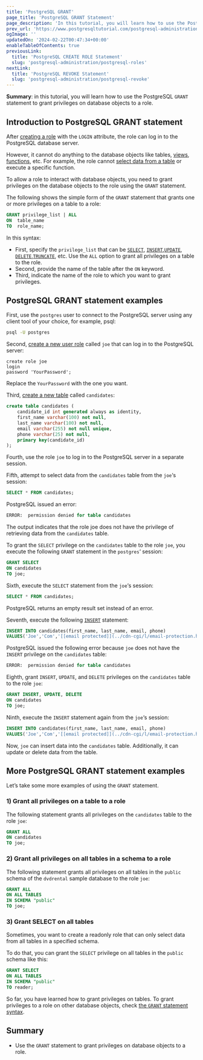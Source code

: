 ```yaml
---
title: 'PostgreSQL GRANT'
page_title: 'PostgreSQL GRANT Statement'
page_description: 'In this tutorial, you will learn how to use the PostgreSQL GRANT statement to grant privileges on database objects to a role.'
prev_url: 'https://www.postgresqltutorial.com/postgresql-administration/postgresql-grant/'
ogImage: ''
updatedOn: '2024-02-22T00:47:34+00:00'
enableTableOfContents: true
previousLink:
  title: 'PostgreSQL CREATE ROLE Statement'
  slug: 'postgresql-administration/postgresql-roles'
nextLink:
  title: 'PostgreSQL REVOKE Statement'
  slug: 'postgresql-administration/postgresql-revoke'
---
```


**Summary**: in this tutorial, you will learn how to use the PostgreSQL `GRANT` statement to grant privileges on database objects to a role.

## Introduction to PostgreSQL GRANT statement

After [creating a role](postgresql-roles) with the `LOGIN` attribute, the role can log in to the PostgreSQL database server.

However, it cannot do anything to the database objects like tables, [views](../postgresql-views), [functions](../postgresql-plpgsql/postgresql-create-function), etc. For example, the role cannot [select data from a table](../postgresql-tutorial/postgresql-select) or execute a specific function.

To allow a role to interact with database objects, you need to grant privileges on the database objects to the role using the `GRANT` statement.

The following shows the simple form of the `GRANT` statement that grants one or more privileges on a table to a role:

```sql
GRANT privilege_list | ALL
ON  table_name
TO  role_name;
```

In this syntax:

- First, specify the `privilege_list` that can be [`SELECT`](../postgresql-tutorial/postgresql-select), [`INSERT`](../postgresql-tutorial/postgresql-insert),[`UPDATE`](../postgresql-tutorial/postgresql-update), [`DELETE`](../postgresql-tutorial/postgresql-delete),[`TRUNCATE`](../postgresql-tutorial/postgresql-truncate-table), etc. Use the `ALL` option to grant all privileges on a table to the role.
- Second, provide the name of the table after the `ON` keyword.
- Third, indicate the name of the role to which you want to grant privileges.

## PostgreSQL GRANT statement examples

First, use the `postgres` user to connect to the PostgreSQL server using any client tool of your choice, for example, psql:

```bash
psql -U postgres
```

Second, [create a new user role](postgresql-roles) called `joe` that can log in to the PostgreSQL server:

```
create role joe
login
password 'YourPassword';
```

Replace the `YourPassword` with the one you want.

Third, [create a new table](../postgresql-tutorial/postgresql-create-table) called `candidates`:

```sql
create table candidates (
    candidate_id int generated always as identity,
    first_name varchar(100) not null,
    last_name varchar(100) not null,
    email varchar(255) not null unique,
    phone varchar(25) not null,
    primary key(candidate_id)
);
```

Fourth, use the role `joe` to log in to the PostgreSQL server in a separate session.

Fifth, attempt to select data from the `candidates` table from the `joe`‘s session:

```sql
SELECT * FROM candidates;
```

PostgreSQL issued an error:

```sql
ERROR:  permission denied for table candidates
```

The output indicates that the role joe does not have the privilege of retrieving data from the `candidates` table.

To grant the `SELECT` privilege on the `candidates` table to the role `joe`, you execute the following `GRANT` statement in the `postgres`‘ session:

```sql
GRANT SELECT
ON candidates
TO joe;
```

Sixth, execute the `SELECT` statement from the `joe`‘s session:

```sql
SELECT * FROM candidates;
```

PostgreSQL returns an empty result set instead of an error.

Seventh, execute the following [`INSERT`](../postgresql-tutorial/postgresql-insert) statement:

```sql
INSERT INTO candidates(first_name, last_name, email, phone)
VALUES('Joe','Com','[[email protected]](../cdn-cgi/l/email-protection.html)','408-111-2222');
```

PostgreSQL issued the following error because `joe` does not have the `INSERT` privilege on the `candidates` table:

```sql
ERROR:  permission denied for table candidates
```

Eighth, grant `INSERT`, `UPDATE`, and `DELETE` privileges on the `candidates` table to the role `joe`:

```sql
GRANT INSERT, UPDATE, DELETE
ON candidates
TO joe;
```

Ninth, execute the `INSERT` statement again from the `joe`‘s session:

```sql
INSERT INTO candidates(first_name, last_name, email, phone)
VALUES('Joe','Com','[[email protected]](../cdn-cgi/l/email-protection.html)','408-111-2222');
```

Now, `joe` can insert data into the `candidates` table. Additionally, it can update or delete data from the table.

## More PostgreSQL GRANT statement examples

Let’s take some more examples of using the `GRANT` statement.

### 1\) Grant all privileges on a table to a role

The following statement grants all privileges on the `candidates` table to the role `joe`:

```sql
GRANT ALL
ON candidates
TO joe;
```

### 2\) Grant all privileges on all tables in a schema to a role

The following statement grants all privileges on all tables in the `public` schema of the `dvdrental` sample database to the role `joe`:

```sql
GRANT ALL
ON ALL TABLES
IN SCHEMA "public"
TO joe;
```

### 3\) Grant SELECT on all tables

Sometimes, you want to create a readonly role that can only select data from all tables in a specified schema.

To do that, you can grant the `SELECT` privilege on all tables in the `public` schema like this:

```sql
GRANT SELECT
ON ALL TABLES
IN SCHEMA "public"
TO reader;
```

So far, you have learned how to grant privileges on tables. To grant privileges to a role on other database objects, check [the `GRANT` statement syntax](https://www.postgresql.org/docs/current/sql-grant.html).

## Summary

- Use the `GRANT` statement to grant privileges on database objects to a role.

